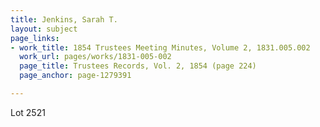 ```yaml
---
title: Jenkins, Sarah T.
layout: subject
page_links:
- work_title: 1854 Trustees Meeting Minutes, Volume 2, 1831.005.002
  work_url: pages/works/1831-005-002
  page_title: Trustees Records, Vol. 2, 1854 (page 224)
  page_anchor: page-1279391

---
```

<p>Lot 2521</p>